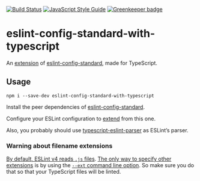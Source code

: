 [![Build Status](https://travis-ci.org/mightyiam/eslint-config-standard-with-typescript.svg?branch=master)](https://travis-ci.org/mightyiam/eslint-config-standard-with-typescript)
[![JavaScript Style Guide](https://img.shields.io/badge/code_style-standard-brightgreen.svg)](https://standardjs.com)
[![Greenkeeper badge](https://badges.greenkeeper.io/mightyiam/eslint-config-standard-with-typescript.svg)](https://greenkeeper.io/)

# eslint-config-standard-with-typescript

An [extension](https://eslint.org/docs/user-guide/configuring#extending-configuration-files) of [eslint-config-standard](https://github.com/standard/eslint-config-standard), made for TypeScript.

## Usage

```
npm i --save-dev eslint-config-standard-with-typescript
```

Install the peer dependencies of [eslint-config-standard](https://github.com/standard/eslint-config-standard).

Configure your ESLint configuration to [extend](https://eslint.org/docs/user-guide/configuring#extending-configuration-files) from this one.

Also, you probably should use [typescript-eslint-parser](https://github.com/eslint/typescript-eslint-parser/) as ESLint’s parser.

### Warning about filename extensions

[By default, ESLint v4 reads `.js` files](https://eslint.org/docs/user-guide/command-line-interface#--ext). [The only way to specify other extensions](https://eslint.org/docs/user-guide/configuring#specifying-file-extensions-to-lint) is by using the [`--ext` command line option](https://eslint.org/docs/user-guide/command-line-interface#--ext). So make sure you do that so that your TypeScript files will be linted.
